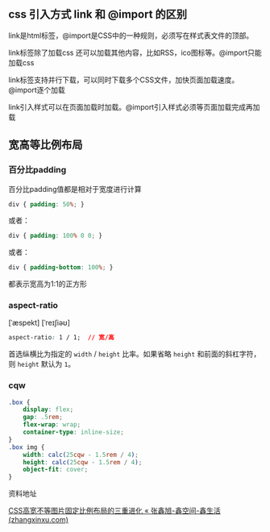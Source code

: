 ## css 引入方式 link 和 @import 的区别

link是html标签，@import是CSS中的一种规则，必须写在样式表文件的顶部。

link标签除了加载css 还可以加载其他内容，比如RSS，ico图标等。@import只能加载css

link标签支持并行下载，可以同时下载多个CSS文件，加快页面加载速度。@import逐个加载

link引入样式可以在页面加载时加载。@import引入样式必须等页面加载完成再加载

## 宽高等比例布局

### 百分比padding

百分比padding值都是相对于宽度进行计算

```css
div { padding: 50%; }
```

或者：

```css
div { padding: 100% 0 0; }
```

或者：

```css
div { padding-bottom: 100%; }
```

都表示宽高为1:1的正方形

### aspect-ratio

[ˈæspekt] [ˈreɪʃiəʊ]

```css
aspect-ratio: 1 / 1;  // 宽/高
```

首选纵横比为指定的 `width` / `height` 比率。如果省略 `height` 和前面的斜杠字符，则 `height` 默认为 `1`。

### cqw

```css
.box {
    display: flex;
    gap: .5rem;
    flex-wrap: wrap;
    container-type: inline-size;
}
.box img {
    width: calc(25cqw - 1.5rem / 4);
    height: calc(25cqw - 1.5rem / 4);
    object-fit: cover;
}
```

资料地址

[CSS高宽不等图片固定比例布局的三重进化 « 张鑫旭-鑫空间-鑫生活 (zhangxinxu.com)](https://www.zhangxinxu.com/wordpress/2023/07/css-image-aspect-ratio-layout/)